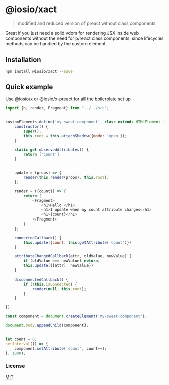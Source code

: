 
    
# @iosio/xact


> modified and reduced version of preact without class components


Great if you just need a solid vdom for rendering JSX inside web components without the need for p/react class components, since
 lifecycles methods can be handled by the custom element.

## Installation 
```sh
npm install @iosio/xact --save
```

## Quick example

Use @iosio/x or @iosio/x-preact for all the boilerplate set up
```js
import {h, render, Fragment} from "../../src";


customElements.define('my-sweet-component', class extends HTMLElement {
    constructor() {
        super();
        this.root = this.attachShadow({mode: 'open'});
    }

    static get observedAttributes() {
        return ['count']
    }


    update = (props) => {
        render(this.render(props), this.root);
    };

    render = ({count}) => {
        return (
            <Fragment>
                <h1>Hello </h1>
                <h1>I update when my count attribute changes</h1>
                <h1>{count}</h1>
            </Fragment>
        )
    };

    connectedCallback() {
        this.update({count: this.getAttribute('count')})
    }

    attributeChangedCallback(attr, oldValue, newValue) {
        if (oldValue === newValue) return;
        this.update({[attr]: newValue})
    }

    disconnectedCallback() {
        if (!this.isConnected) {
            render(null, this.root);
        }
    }

});

const component = document.createElement('my-sweet-component');

document.body.appendChild(component);


let count = 0;
setInterval(() => {
    component.setAttribute('count', count++);
}, 1000);

````
### License

[MIT]

[MIT]: https://choosealicense.com/licenses/mit/


